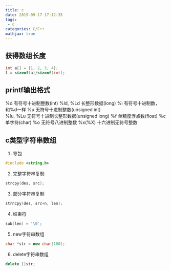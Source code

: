 ```yaml
---
title: c
date: 2019-09-17 17:12:35
tags:
 - C
categories: C/C++
mathjax: true
---
```


## 获得数组长度
``` c++
int a[] = {1, 2, 3, 4};
l = sizeof(a)/sizeof(int);
```
## printf输出格式
%d  有符号十进制整数(int)
%ld, %Ld    长整形数据(long)
%i  有符号十进制数，和%d一样
%u  无符号十进制整数(unsigned int)  
%lu, %Lu    无符号十进制长整形数据(unsigned long)
%f  单精度浮点数(float)
%c  单字符(char)
%o  无符号八进制整数
%x(%X) 十六进制无符号整数

## c类型字符串数组
1. 导包
``` c++
#include <string.h>
```

2. 完整字符串复制
``` c++
strcpy(des, src);
```

3. 部分字符串复制
``` c++
strncpy(des, src+n, len);
```

4. 结束符
``` c++
sub[len] = '\0';
```
5. new字符串数组
``` c++
char *str = new char[100];
```

6. delete字符串数组
``` c++
delete []str;
```


